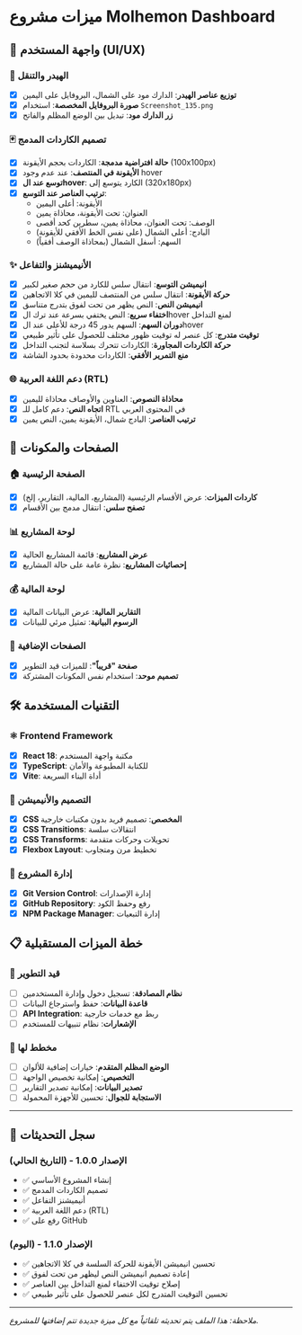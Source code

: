 # ميزات مشروع Molhemon Dashboard

## 🎨 واجهة المستخدم (UI/UX)

### 🔧 الهيدر والتنقل
- [x] **توزيع عناصر الهيدر**: الدارك مود على الشمال، البروفايل على اليمين
- [x] **صورة البروفايل المخصصة**: استخدام `Screenshot_135.png`
- [x] **زر الدارك مود**: تبديل بين الوضع المظلم والفاتح

### 🃏 تصميم الكاردات المدمج
- [x] **حالة افتراضية مدمجة**: الكاردات بحجم الأيقونة (100x100px)
- [x] **الأيقونة في المنتصف**: عند عدم وجود hover
- [x] **توسع عند الhover**: الكارد يتوسع إلى (320x180px)
- [x] **ترتيب العناصر عند التوسع**:
  - الأيقونة: أعلى اليمين
  - العنوان: تحت الأيقونة، محاذاة يمين
  - الوصف: تحت العنوان، محاذاة يمين، سطرين كحد أقصى
  - البادج: أعلى الشمال (على نفس الخط الأفقي للأيقونة)
  - السهم: أسفل الشمال (بمحاذاة الوصف أفقياً)

### ✨ الأنيميشنز والتفاعل
- [x] **انيميشن التوسع**: انتقال سلس للكارد من حجم صغير لكبير
- [x] **حركة الأيقونة**: انتقال سلس من المنتصف لليمين في كلا الاتجاهين
- [x] **انيميشن النص**: النص يظهر من تحت لفوق بتدرج متناسق
- [x] **اختفاء سريع**: النص يختفي بسرعة عند ترك الhover لمنع التداخل
- [x] **دوران السهم**: السهم يدور 45 درجة للأعلى عند الhover
- [x] **توقيت متدرج**: كل عنصر له توقيت ظهور مختلف للحصول على تأثير طبيعي
- [x] **حركة الكاردات المجاورة**: الكاردات تتحرك بسلاسة لتجنب التداخل
- [x] **منع التمرير الأفقي**: الكاردات محدودة بحدود الشاشة

### 🌐 دعم اللغة العربية (RTL)
- [x] **محاذاة النصوص**: العناوين والأوصاف محاذاة لليمين
- [x] **اتجاه النص**: دعم كامل للـ RTL في المحتوى العربي
- [x] **ترتيب العناصر**: البادج شمال، الأيقونة يمين، النص يمين

## 📱 الصفحات والمكونات

### 🏠 الصفحة الرئيسية
- [x] **كاردات الميزات**: عرض الأقسام الرئيسية (المشاريع، المالية، التقارير، إلخ)
- [x] **تصفح سلس**: انتقال مدمج بين الأقسام

### 📊 لوحة المشاريع
- [x] **عرض المشاريع**: قائمة المشاريع الحالية
- [x] **إحصائيات المشاريع**: نظرة عامة على حالة المشاريع

### 💰 لوحة المالية
- [x] **التقارير المالية**: عرض البيانات المالية
- [x] **الرسوم البيانية**: تمثيل مرئي للبيانات

### 📄 الصفحات الإضافية
- [x] **صفحة "قريباً"**: للميزات قيد التطوير
- [x] **تصميم موحد**: استخدام نفس المكونات المشتركة

## 🛠 التقنيات المستخدمة

### ⚛️ Frontend Framework
- [x] **React 18**: مكتبة واجهة المستخدم
- [x] **TypeScript**: للكتابة المطبوعة والأمان
- [x] **Vite**: أداة البناء السريعة

### 🎨 التصميم والأنيميشن
- [x] **CSS المخصص**: تصميم فريد بدون مكتبات خارجية
- [x] **CSS Transitions**: انتقالات سلسة
- [x] **CSS Transforms**: تحويلات وحركات متقدمة
- [x] **Flexbox Layout**: تخطيط مرن ومتجاوب

### 🔧 إدارة المشروع
- [x] **Git Version Control**: إدارة الإصدارات
- [x] **GitHub Repository**: رفع وحفظ الكود
- [x] **NPM Package Manager**: إدارة التبعيات

## 📋 خطة الميزات المستقبلية

### 🔄 قيد التطوير
- [ ] **نظام المصادقة**: تسجيل دخول وإدارة المستخدمين
- [ ] **قاعدة البيانات**: حفظ واسترجاع البيانات
- [ ] **API Integration**: ربط مع خدمات خارجية
- [ ] **الإشعارات**: نظام تنبيهات للمستخدم

### 🚀 مخطط لها
- [ ] **الوضع المظلم المتقدم**: خيارات إضافية للألوان
- [ ] **التخصيص**: إمكانية تخصيص الواجهة
- [ ] **تصدير البيانات**: إمكانية تصدير التقارير
- [ ] **الاستجابة للجوال**: تحسين للأجهزة المحمولة

---

## 📝 سجل التحديثات

### الإصدار 1.0.0 - (التاريخ الحالي)
- ✅ إنشاء المشروع الأساسي
- ✅ تصميم الكاردات المدمج
- ✅ أنيميشنز التفاعل
- ✅ دعم اللغة العربية (RTL)
- ✅ رفع على GitHub

### الإصدار 1.1.0 - (اليوم)
- ✅ تحسين انيميشن الأيقونة للحركة السلسة في كلا الاتجاهين
- ✅ إعادة تصميم انيميشن النص ليظهر من تحت لفوق
- ✅ إصلاح توقيت الاختفاء لمنع التداخل بين العناصر
- ✅ تحسين التوقيت المتدرج لكل عنصر للحصول على تأثير طبيعي

---

*ملاحظة: هذا الملف يتم تحديثه تلقائياً مع كل ميزة جديدة تتم إضافتها للمشروع.*
